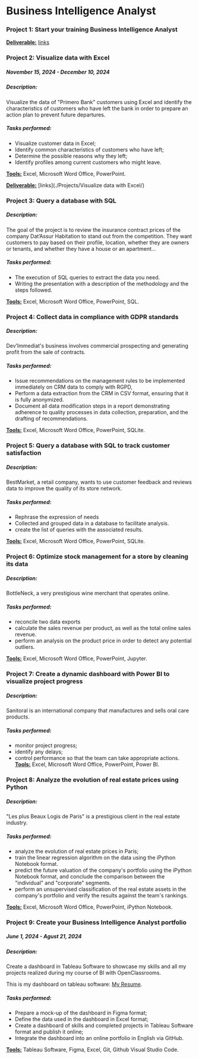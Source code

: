 # Business Intelligence Analyst
### Project 1: Start your training Business Intelligence Analyst

<u><strong>Deliverable:</strong></u> [links](./Projects/Start%20your%20training%20Business%20Intelligence%20Analyst/)

### Project 2: Visualize data with Excel
##### November 15, 2024 - December 10, 2024 
##### Description:
Visualize the data of "Primero Bank" customers using Excel and identify the characteristics of customers who have left the bank in order to prepare an action plan to prevent future departures.

##### Tasks performed:

* Visualize customer data in Excel;
* Identify common characteristics of customers who have left;
* Determine the possible reasons why they left;
* Identify profiles among current customers who might leave.

<u><strong>Tools:</strong></u> Excel, Microsoft Word Office, PowerPoint.

<u><strong>Deliverable:</strong></u> [links](./Projects/Visualize data with Excel/)

### Project 3: Query a database with SQL

##### Description:
The goal of the project is to review the insurance contract prices of the company Dat’Assur Habitation to stand out from the competition. They want customers to pay based on their profile, location, whether they are owners or tenants, and whether they have a house or an apartment...


##### Tasks performed:

* The execution of SQL queries to extract the data you need.
* Writing the presentation with a description of the methodology and the steps followed.

<u><strong>Tools:</strong></u> Excel, Microsoft Word Office, PowerPoint, SQL.

### Project 4: Collect data in compliance with GDPR standards


##### Description:
Dev’Immediat's business involves commercial prospecting and generating profit from the sale of contracts.
##### Tasks performed:

* Issue recommendations on the management rules to be implemented immediately on CRM data to comply with RGPD,
* Perform a data extraction from the CRM in CSV format, ensuring that it is fully anonymized.
* Document all data modification steps in a report demonstrating adherence to quality processes in data collection, preparation, and the drafting of recommendations.


<u><strong>Tools:</strong></u> Excel, Microsoft Word Office, PowerPoint, SQLite.


### Project 5: Query a database with SQL to track customer satisfaction


##### Description:
BestMarket, a retail company, wants to use customer feedback and reviews data to improve the quality of its store network.


##### Tasks performed:

* Rephrase the expression of needs
* Collected and grouped data in a database to facilitate analysis.
* create the list of queries with the associated results.

<u><strong>Tools:</strong></u> Excel, Microsoft Word Office, PowerPoint, SQLite.


### Project 6:  Optimize stock management for a store by cleaning its data

##### Description:

BottleNeck, a very prestigious wine merchant that operates online.

##### Tasks performed:

* reconcile two data exports
* calculate the sales revenue per product, as well as the total online sales revenue.
* perform an analysis on the product price in order to detect any potential outliers.

<u><strong>Tools:</strong></u> Excel, Microsoft Word Office, PowerPoint, Jupyter.

### Project 7: Create a dynamic dashboard with Power BI to visualize project progress

##### Description:

Sanitoral is an international company that manufactures and sells oral care products.

##### Tasks performed:

* monitor project progress;
* identify any delays;
* control performance so that the team can take appropriate actions.
<u><strong>Tools:</strong></u> Excel, Microsoft Word Office, PowerPoint, Power BI.


### Project 8: Analyze the evolution of real estate prices using Python

##### Description:

"Les plus Beaux Logis de Paris" is a prestigious client in the real estate industry.

##### Tasks performed:

* analyze the evolution of real estate prices in Paris;
* train the linear regression algorithm on the data using the iPython Notebook format.
* predict the future valuation of the company's portfolio using the iPython Notebook format, and conclude the comparison between the "individual" and "corporate" segments.
* perform an unsupervised classification of the real estate assets in the company's portfolio and verify the results against the team's rankings.



<u><strong>Tools:</strong></u> Excel, Microsoft Word Office, PowerPoint, iPython Notebook.

### Project 9: Create your Business Intelligence Analyst portfolio

##### June 1, 2024 - Agust 21, 2024 
##### Description:
Create a dashboard in Tableau Software to showcase my skills and all my projects realized during my course of BI with OpenClassrooms.

This is my dashboard on tableau software: [My Resume](https://public.tableau.com/views/MYRESUME_17231145674200/Montableaudubord?:language=fr-FR&publish=yes&:sid=&:redirect=auth&:display_count=n&:origin=viz_share_link).

##### Tasks performed:

* Prepare a mock-up of the dashboard in Figma format;
* Define the data used in the dashboard in Excel format;
* Create a dashboard of skills and completed projects in Tableau Software format and publish it online;
* Integrate the dashboard into an online portfolio in English via GitHub.

<u><strong>Tools:</strong></u> Tableau Software, Figma, Excel, Git, Github Visual Studio Code.